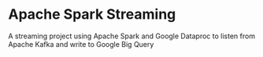# Apache Spark Streaming

A streaming project using Apache Spark and Google Dataproc to listen from Apache Kafka and write to Google Big Query
